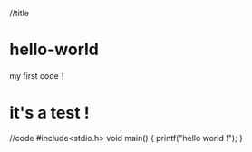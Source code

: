 //title
# hello-world
my first code！

it's a test !
=======

//code 
#include<stdio.h>
void main()
{
  printf("hello world !");
}

